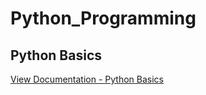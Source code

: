 # Python_Programming
## Python Basics
[View Documentation - Python Basics](https://github.com/sudhirchavan99/Python_Programming/blob/4ac3c198ec4e299bc76ae2d1d36d5da98b882015/Python%20Basics.md)
